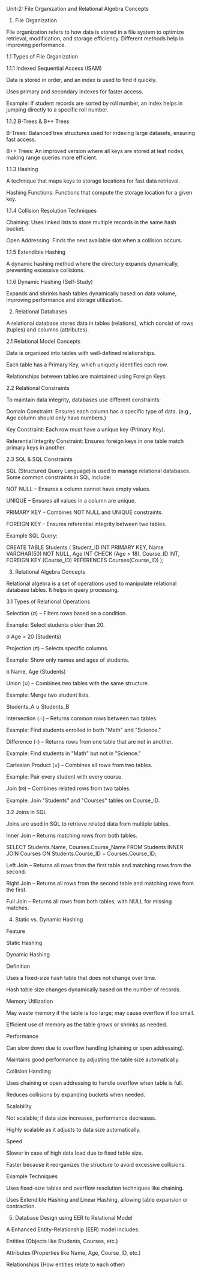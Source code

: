 Unit-2: File Organization and Relational Algebra Concepts

1. File Organization

File organization refers to how data is stored in a file system to optimize retrieval, modification, and storage efficiency. Different methods help in improving performance.

1.1 Types of File Organization

1.1.1 Indexed Sequential Access (ISAM)

Data is stored in order, and an index is used to find it quickly.

Uses primary and secondary indexes for faster access.

Example: If student records are sorted by roll number, an index helps in jumping directly to a specific roll number.

1.1.2 B-Trees & B++ Trees

B-Trees: Balanced tree structures used for indexing large datasets, ensuring fast access.

B++ Trees: An improved version where all keys are stored at leaf nodes, making range queries more efficient.

1.1.3 Hashing

A technique that maps keys to storage locations for fast data retrieval.

Hashing Functions: Functions that compute the storage location for a given key.

1.1.4 Collision Resolution Techniques

Chaining: Uses linked lists to store multiple records in the same hash bucket.

Open Addressing: Finds the next available slot when a collision occurs.

1.1.5 Extendible Hashing

A dynamic hashing method where the directory expands dynamically, preventing excessive collisions.

1.1.6 Dynamic Hashing (Self-Study)

Expands and shrinks hash tables dynamically based on data volume, improving performance and storage utilization.

2. Relational Databases

A relational database stores data in tables (relations), which consist of rows (tuples) and columns (attributes).

2.1 Relational Model Concepts

Data is organized into tables with well-defined relationships.

Each table has a Primary Key, which uniquely identifies each row.

Relationships between tables are maintained using Foreign Keys.

2.2 Relational Constraints

To maintain data integrity, databases use different constraints:

Domain Constraint: Ensures each column has a specific type of data. (e.g., Age column should only have numbers.)

Key Constraint: Each row must have a unique key (Primary Key).

Referential Integrity Constraint: Ensures foreign keys in one table match primary keys in another.

2.3 SQL & SQL Constraints

SQL (Structured Query Language) is used to manage relational databases. Some common constraints in SQL include:

NOT NULL – Ensures a column cannot have empty values.

UNIQUE – Ensures all values in a column are unique.

PRIMARY KEY – Combines NOT NULL and UNIQUE constraints.

FOREIGN KEY – Ensures referential integrity between two tables.

Example SQL Query:

CREATE TABLE Students (
    Student_ID INT PRIMARY KEY,
    Name VARCHAR(50) NOT NULL,
    Age INT CHECK (Age > 18),
    Course_ID INT,
    FOREIGN KEY (Course_ID) REFERENCES Courses(Course_ID)
);

3. Relational Algebra Concepts

Relational algebra is a set of operations used to manipulate relational database tables. It helps in query processing.

3.1 Types of Relational Operations

Selection (σ) – Filters rows based on a condition.

Example: Select students older than 20.

σ Age > 20 (Students)

Projection (π) – Selects specific columns.

Example: Show only names and ages of students.

π Name, Age (Students)

Union (∪) – Combines two tables with the same structure.

Example: Merge two student lists.

Students_A ∪ Students_B

Intersection (∩) – Returns common rows between two tables.

Example: Find students enrolled in both "Math" and "Science."

Difference (-) – Returns rows from one table that are not in another.

Example: Find students in "Math" but not in "Science."

Cartesian Product (×) – Combines all rows from two tables.

Example: Pair every student with every course.

Join (⨝) – Combines related rows from two tables.

Example: Join "Students" and "Courses" tables on Course_ID.

3.2 Joins in SQL

Joins are used in SQL to retrieve related data from multiple tables.

Inner Join – Returns matching rows from both tables.

SELECT Students.Name, Courses.Course_Name
FROM Students
INNER JOIN Courses ON Students.Course_ID = Courses.Course_ID;

Left Join – Returns all rows from the first table and matching rows from the second.

Right Join – Returns all rows from the second table and matching rows from the first.

Full Join – Returns all rows from both tables, with NULL for missing matches.

4. Static vs. Dynamic Hashing

Feature

Static Hashing

Dynamic Hashing

Definition

Uses a fixed-size hash table that does not change over time.

Hash table size changes dynamically based on the number of records.

Memory Utilization

May waste memory if the table is too large; may cause overflow if too small.

Efficient use of memory as the table grows or shrinks as needed.

Performance

Can slow down due to overflow handling (chaining or open addressing).

Maintains good performance by adjusting the table size automatically.

Collision Handling

Uses chaining or open addressing to handle overflow when table is full.

Reduces collisions by expanding buckets when needed.

Scalability

Not scalable; if data size increases, performance decreases.

Highly scalable as it adjusts to data size automatically.

Speed

Slower in case of high data load due to fixed table size.

Faster because it reorganizes the structure to avoid excessive collisions.

Example Techniques

Uses fixed-size tables and overflow resolution techniques like chaining.

Uses Extendible Hashing and Linear Hashing, allowing table expansion or contraction.

5. Database Design using EER to Relational Model

A Enhanced Entity-Relationship (EER) model includes:

Entities (Objects like Students, Courses, etc.)

Attributes (Properties like Name, Age, Course_ID, etc.)

Relationships (How entities relate to each other)
